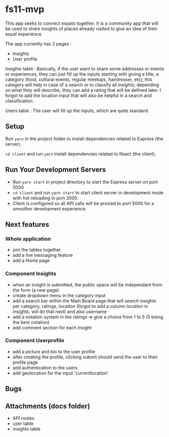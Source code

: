 # fs11-mvp

This app seeks to connect expats together. It is a community app that will be used to share insights of places already visited to give an idea of their expat experience.

The app currently has 2 pages :

- Insights
- User profile

Insights table :
Basically, if the user want to share some addresses or events or experiences, they can just fill up the inputs starting with giving a title, a category (food, cultural events, regular meetups, hairdresser, etc); this category will help in case of a search or to classify all insights; depending on what they will describe, they can add a rating that will be defined later. I forgot to add the location input that will also be helpful in a search and classification.

Users table :
The user will fill up the inputs, which are quite standard.

## Setup

Run `yarn` in the project folder to install dependencies related to Express (the server).

`cd client` and run `yarn` install dependencies related to React (the client).

## Run Your Development Servers

- Run `yarn start` in project directory to start the Express server on port 5000
- `cd client` and run `yarn start` to start client server in development mode with hot reloading in port 3000.
- Client is configured so all API calls will be proxied to port 5000 for a smoother development experience.

## Next features

### Whole application

- join the tables together.
- add a live messaging feature
- add a Home page

### Component Insights

- when an insight is submitted, the public space will be independant from the form (a new page)
- create dropdown menu in the category input
- add a search bar within the Main Board page that will search insights per category, ratings, location (forgot to add a column location in insights, will do that next) and also username
- add a notation system in the ratings => give a choice from 1 to 5 (5 being the best notation)
- add comment section for each insight

### Component Userprofile

- add a picture and bio to the user profile
- after creating the profile, clicking submit should send the user to their profile page
- add authentication to the users
- add geolocation for the input 'currentlocation'

## Bugs



## Attachments (docs folder)

- API routes
- user table
- insights table

